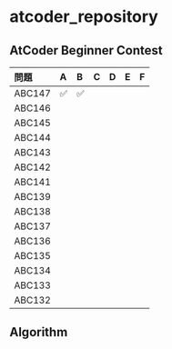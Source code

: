 # atcoder_repository

## AtCoder Beginner Contest
| 問題 | A | B | C | D | E | F |  
| :--- | :--- | :--- | :--- | :--- | :--- | :--- |  
| ABC147 | ✅ | ✅ |  |  |  
| ABC146 |  |  |  |  |
| ABC145 |  |  |  |  |  
| ABC144 |  |  |  |  |
| ABC143 |  |  |  |  |  
| ABC142 |  |  |  |  |
| ABC141 |  |  |  |  |  
| ABC139 |  |  |  |  |
| ABC138 |  |  |  |  |  
| ABC137 |  |  |  |  |
| ABC136 |  |  |  |  |
| ABC135 |  |  |  |  |  
| ABC134 |  |  |  |  |
| ABC133 |  |  |  |  |  
| ABC132 |  |  |  |  |

##  Algorithm